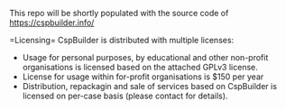 This repo will be shortly populated with the source code of https://cspbuilder.info/

=Licensing=
CspBuilder is distributed with multiple licenses:

* Usage for personal purposes, by educational and other non-profit
  organisations is licensed based on the attached GPLv3 license.
* License for usage within for-profit organisations is $150 per year
* Distribution, repackagin and sale of services based on CspBuilder
  is licensed on per-case basis (please contact for details).

